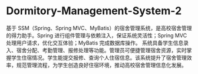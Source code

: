 # Dormitory-Management-System-2
基于 SSM（Spring、Spring MVC、MyBatis）的宿舍管理系统，是高校宿舍管理的得力助手。Spring 进行组件管理与依赖注入，保证系统灵活性；Spring MVC 处理用户请求，优化交互体验；MyBatis 完成数据库操作。  系统具备学生信息录入、宿舍分配、考勤管理、报修处理等功能。管理员可便捷管理宿舍资源，实时掌握学生住宿情况。学生能提交报修、查询个人住宿信息。该系统提升了宿舍管理效率，规范管理流程，为学生创造良好住宿环境，推动高校宿舍管理信息化发展。 
